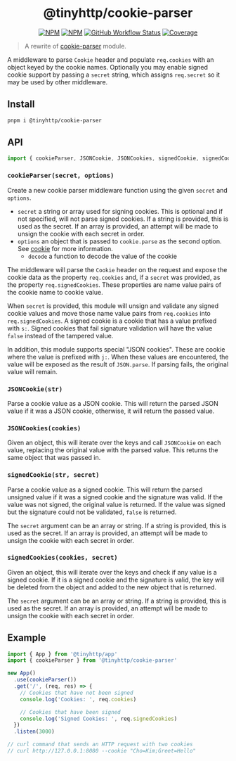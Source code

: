 <div align="center">

# @tinyhttp/cookie-parser

[![NPM][npm-badge]][npm-url] [![NPM][dl-badge]][npm-url] [![GitHub Workflow Status][actions-img]][github-actions] [![Coverage][cov-img]][cov-url]

</div>

> A rewrite of [cookie-parser](https://github.com/expressjs/cookie-parser) module.

A middleware to parse `Cookie` header and populate `req.cookies` with an object keyed by the
cookie names. Optionally you may enable signed cookie support by passing a
`secret` string, which assigns `req.secret` so it may be used by other
middleware.

## Install

```sh
pnpm i @tinyhttp/cookie-parser
```

## API

```ts
import { cookieParser, JSONCookie, JSONCookies, signedCookie, signedCookies } from '@tinyhttp/cookie-parser'
```

### `cookieParser(secret, options)`

Create a new cookie parser middleware function using the given `secret` and
`options`.

- `secret` a string or array used for signing cookies. This is optional and if
  not specified, will not parse signed cookies. If a string is provided, this
  is used as the secret. If an array is provided, an attempt will be made to
  unsign the cookie with each secret in order.
- `options` an object that is passed to `cookie.parse` as the second option. See
  [cookie](https://www.npmjs.org/package/cookie) for more information.
  - `decode` a function to decode the value of the cookie

The middleware will parse the `Cookie` header on the request and expose the
cookie data as the property `req.cookies` and, if a `secret` was provided, as
the property `req.signedCookies`. These properties are name value pairs of the
cookie name to cookie value.

When `secret` is provided, this module will unsign and validate any signed cookie
values and move those name value pairs from `req.cookies` into `req.signedCookies`.
A signed cookie is a cookie that has a value prefixed with `s:`. Signed cookies
that fail signature validation will have the value `false` instead of the tampered
value.

In addition, this module supports special "JSON cookies". These are cookie where
the value is prefixed with `j:`. When these values are encountered, the value will
be exposed as the result of `JSON.parse`. If parsing fails, the original value will
remain.

### `JSONCookie(str)`

Parse a cookie value as a JSON cookie. This will return the parsed JSON value
if it was a JSON cookie, otherwise, it will return the passed value.

### `JSONCookies(cookies)`

Given an object, this will iterate over the keys and call `JSONCookie` on each
value, replacing the original value with the parsed value. This returns the
same object that was passed in.

### `signedCookie(str, secret)`

Parse a cookie value as a signed cookie. This will return the parsed unsigned
value if it was a signed cookie and the signature was valid. If the value was
not signed, the original value is returned. If the value was signed but the
signature could not be validated, `false` is returned.

The `secret` argument can be an array or string. If a string is provided, this
is used as the secret. If an array is provided, an attempt will be made to
unsign the cookie with each secret in order.

### `signedCookies(cookies, secret)`

Given an object, this will iterate over the keys and check if any value is a
signed cookie. If it is a signed cookie and the signature is valid, the key
will be deleted from the object and added to the new object that is returned.

The `secret` argument can be an array or string. If a string is provided, this
is used as the secret. If an array is provided, an attempt will be made to
unsign the cookie with each secret in order.

## Example

```ts
import { App } from '@tinyhttp/app'
import { cookieParser } from '@tinyhttp/cookie-parser'

new App()
  .use(cookieParser())
  .get('/', (req, res) => {
    // Cookies that have not been signed
    console.log('Cookies: ', req.cookies)

    // Cookies that have been signed
    console.log('Signed Cookies: ', req.signedCookies)
  })
  .listen(3000)

// curl command that sends an HTTP request with two cookies
// curl http://127.0.0.1:8080 --cookie "Cho=Kim;Greet=Hello"
```

[npm-badge]: https://img.shields.io/npm/v/@tinyhttp/cookie-parser?style=for-the-badge&color=hotpink&label=&logo=npm
[npm-url]: https://npmjs.com/package/@tinyhttp/cookie-parser
[dl-badge]: https://img.shields.io/npm/dt/@tinyhttp/cookie-parser?style=for-the-badge&color=hotpink
[actions-img]: https://img.shields.io/github/actions/workflow/status/tinyhttp/cookie-parser/main.yml?style=for-the-badge&logo=github&label=&color=hotpink
[github-actions]: https://github.com/tinyhttp/cookie-parser/actions
[cov-img]: https://img.shields.io/coveralls/github/tinyhttp/cookie-parser?style=for-the-badge&color=hotpink&a
[cov-url]: https://coveralls.io/github/tinyhttp/cookie-parser
